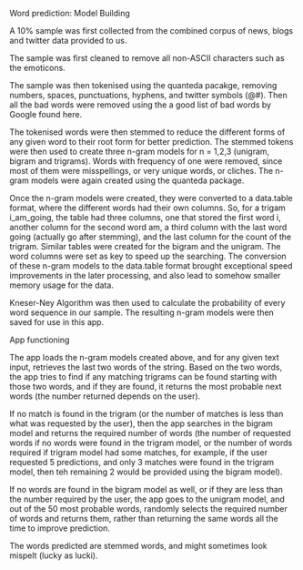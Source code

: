 Word prediction: Model Building

A 10% sample was first collected from the combined corpus of news, blogs and twitter data provided to us.

The sample was first cleaned to remove all non-ASCII characters such as the emoticons.

The sample was then tokenised using the quanteda pacakge, removing numbers, spaces, punctuations, hyphens, and twitter symbols (@#). Then all the bad words were removed using the a good list of bad words by Google found here.

The tokenised words were then stemmed to reduce the different forms of any given word to their root form for better prediction. The stemmed tokens were then used to create three n-gram models for n = 1,2,3 (unigram, bigram and trigrams). Words with frequency of one were removed, since most of them were misspellings, or very unique words, or cliches. The n-gram models were again created using the quanteda package.

Once the n-gram models were created, they were converted to a data.table format, where the different words had their own columns. So, for a trigam i_am_going, the table had three columns, one that stored the first word i, another column for the second word am, a third column with the last word going (actually go after stemming), and the last column for the count of the trigram. Similar tables were created for the bigram and the unigram. The word columns were set as key to speed up the searching. The conversion of these n-gram models to the data.table format brought exceptional speed improvements in the later processing, and also lead to somehow smaller memory usage for the data.

Kneser-Ney Algorithm was then used to calculate the probability of every word sequence in our sample. The resulting n-gram models were then saved for use in this app.

App functioning

The app loads the n-gram models created above, and for any given text input, retrieves the last two words of the string. Based on the two words, the app tries to find if any matching trigrams can be found starting with those two words, and if they are found, it returns the most probable next words (the number returned depends on the user).

If no match is found in the trigram (or the number of matches is less than what was requested by the user), then the app searches in the bigram model and returns the required number of words (the number of requested words if no words were found in the trigram model, or the number of words required if trigram model had some matches, for example, if the user requested 5 predictions, and only 3 matches were found in the trigram model, then teh remaining 2 would be provided using the bigram model).

If no words are found in the bigram model as well, or if they are less than the number required by the user, the app goes to the unigram model, and out of the 50 most probable words, randomly selects the required number of words and returns them, rather than returning the same words all the time to improve prediction.

The words predicted are stemmed words, and might sometimes look mispelt (lucky as lucki).